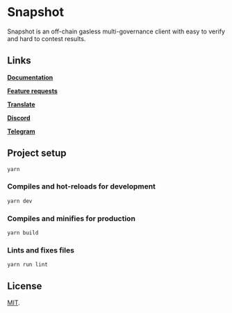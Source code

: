 # Snapshot

Snapshot is an off-chain gasless multi-governance client with easy to verify and hard to contest results. 

## Links

**[Documentation](https://docs.snapshot.org)**

**[Feature requests](https://features.snapshot.org/feature-requests)**

**[Translate](https://translate.snapshot.org)**

**[Discord](https://discord.snapshot.org)**

**[Telegram](https://telegram.snapshot.org)**

## Project setup

```
yarn
```

### Compiles and hot-reloads for development
```
yarn dev
```

### Compiles and minifies for production
```
yarn build
```

### Lints and fixes files
```
yarn run lint
```

## License

[MIT](LICENSE).
